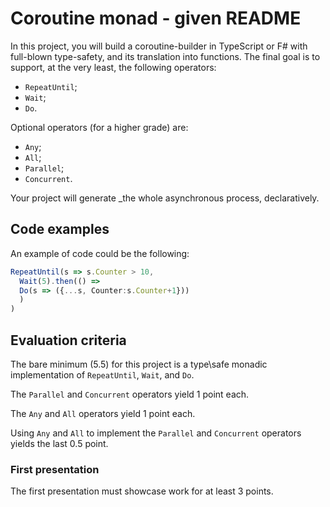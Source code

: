 # Coroutine monad - given README

In this project, you will build a coroutine\-builder in TypeScript or F\# with full\-blown type\-safety, and its translation into functions. The final goal is to support, at the very least, the following operators\:
- `RepeatUntil`;
- `Wait`;
- `Do`.

Optional operators (for a higher grade) are\:
- `Any`;
- `All`;
- `Parallel`;
- `Concurrent`.

Your project will generate _the whole asynchronous process, declaratively.

## Code examples
An example of code could be the following\:

```typescript
RepeatUntil(s => s.Counter > 10,
  Wait(5).then(() =>
  Do(s => ({...s, Counter:s.Counter+1}))
  )
)
```

## Evaluation criteria
The bare minimum (5.5) for this project is a type\safe monadic implementation of `RepeatUntil`, `Wait`, and `Do`.

The `Parallel` and `Concurrent` operators yield 1 point each.

The `Any` and `All` operators yield 1 point each.

Using `Any` and `All` to implement the `Parallel` and `Concurrent` operators yields the last 0.5 point.

### First presentation
The first presentation must showcase work for at least 3 points.
